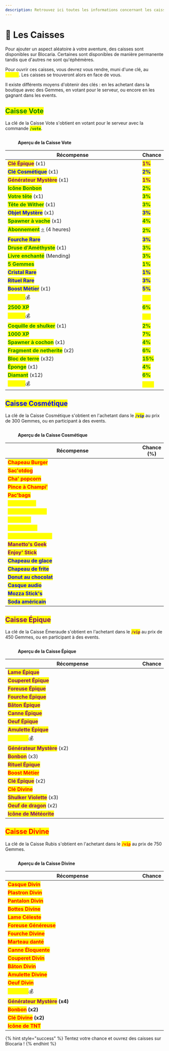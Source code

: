 ```yaml
---
description: Retrouvez ici toutes les informations concernant les caisses
---
```


# 🎁 Les Caisses

Pour ajouter un aspect aléatoire à votre aventure, des caisses sont disponibles sur Blocaria. Certaines sont disponibles de manière permanente tandis que d'autres ne sont qu'éphémères.

Pour ouvrir ces caisses, vous devrez vous rendre, muni d'une clé, au <mark style="color:yellow;">**`/spawn`**</mark>. Les caisses se trouveront alors en face de vous.

Il existe différents moyens d'obtenir des clés : en les achetant dans la boutique avec des Gemmes, en votant pour le serveur, ou encore en les gagnant dans les events.

## <mark style="color:green;">Caisse Vote</mark>

La clé de la Caisse Vote s'obtient en votant pour le serveur avec la commande <mark style="color:green;">**`/vote`**</mark>.

<figure><img src="../.gitbook/assets/image (3).png" alt=""><figcaption><p><strong>Aperçu de la Caisse Vote</strong></p></figcaption></figure>

<table><thead><tr><th width="437">Récompense</th><th>Chance </th></tr></thead><tbody><tr><td><mark style="color:purple;"><strong>Clé Épique</strong></mark> (x1)</td><td><mark style="color:purple;"><strong>1%</strong></mark></td></tr><tr><td><mark style="color:blue;"><strong>Clé Cosmétique</strong></mark> (x1)</td><td><mark style="color:blue;"><strong>2%</strong></mark></td></tr><tr><td><mark style="color:purple;"><strong>Générateur Mystère</strong></mark> (x1)</td><td><mark style="color:purple;"><strong>1%</strong></mark></td></tr><tr><td><mark style="color:green;"><strong>Icône Bonbon</strong></mark></td><td><mark style="color:green;"><strong>2%</strong></mark></td></tr><tr><td><mark style="color:green;"><strong>Votre tête</strong></mark> (x1)</td><td><mark style="color:green;"><strong>3%</strong></mark></td></tr><tr><td><mark style="color:green;"><strong>Tête de Wither</strong></mark> (x1)</td><td><mark style="color:green;"><strong>3%</strong></mark></td></tr><tr><td><mark style="color:blue;"><strong>Objet Mystère</strong></mark> (x1)</td><td><mark style="color:blue;"><strong>3%</strong></mark></td></tr><tr><td><mark style="color:green;"><strong>Spawner à vache</strong></mark> (x1)</td><td><mark style="color:green;"><strong>4%</strong></mark></td></tr><tr><td><mark style="color:green;"><strong>Abonnement</strong></mark> <a href="https://emojipedia.org/fr/%C3%A9toile">⭐</a> (4 heures)</td><td><mark style="color:green;"><strong>2%</strong></mark></td></tr><tr><td><mark style="color:blue;"><strong>Fourche Rare</strong></mark></td><td><mark style="color:blue;"><strong>3%</strong></mark></td></tr><tr><td><mark style="color:green;"><strong>Druse d'Améthyste</strong></mark> (x1)</td><td><mark style="color:green;"><strong>3%</strong></mark></td></tr><tr><td><mark style="color:green;"><strong>Livre enchanté</strong></mark> (Mending)</td><td><mark style="color:green;"><strong>3%</strong></mark></td></tr><tr><td><mark style="color:green;"><strong>5 Gemmes</strong></mark></td><td><mark style="color:green;"><strong>1%</strong></mark></td></tr><tr><td><mark style="color:blue;"><strong>Cristal Rare</strong></mark> </td><td><mark style="color:blue;"><strong>1%</strong></mark></td></tr><tr><td><mark style="color:blue;"><strong>Rituel Rare</strong></mark></td><td><mark style="color:blue;"><strong>3%</strong></mark></td></tr><tr><td><mark style="color:blue;"><strong>Boost Métier</strong></mark> (x1)</td><td><mark style="color:blue;"><strong>5%</strong></mark></td></tr><tr><td><mark style="color:yellow;"><strong>75.000</strong></mark>💰</td><td><mark style="color:yellow;"><strong>4%</strong></mark></td></tr><tr><td><mark style="color:green;"><strong>2500 XP</strong></mark></td><td><mark style="color:green;"><strong>6%</strong></mark></td></tr><tr><td><mark style="color:yellow;"><strong>50.000</strong></mark>💰</td><td><mark style="color:yellow;"><strong>5%</strong></mark></td></tr><tr><td><mark style="color:green;"><strong>Coquille de shulker</strong></mark> (x1)</td><td><mark style="color:green;"><strong>2%</strong></mark></td></tr><tr><td><mark style="color:green;"><strong>1000 XP</strong></mark></td><td><mark style="color:green;"><strong>7%</strong></mark></td></tr><tr><td><mark style="color:green;"><strong>Spawner à cochon</strong></mark> (x1)</td><td><mark style="color:green;"><strong>4%</strong></mark></td></tr><tr><td><mark style="color:green;"><strong>Fragment de netherite</strong></mark> (x2)</td><td><mark style="color:green;"><strong>6%</strong></mark></td></tr><tr><td><mark style="color:green;"><strong>Bloc de terre</strong></mark> (x32)</td><td><mark style="color:green;"><strong>15%</strong></mark></td></tr><tr><td><mark style="color:green;"><strong>Éponge</strong></mark> (x1)</td><td><mark style="color:green;"><strong>4%</strong></mark></td></tr><tr><td><mark style="color:green;"><strong>Diamant</strong></mark> (x12)</td><td><mark style="color:green;"><strong>6%</strong></mark></td></tr><tr><td><mark style="color:yellow;"><strong>25.000</strong></mark>💰</td><td><mark style="color:yellow;"><strong>15%</strong></mark></td></tr></tbody></table>

## <mark style="color:blue;">Caisse Cosmétique</mark>

La clé de la Caisse Cosmétique s'obtient en l'achetant dans le <mark style="color:blue;">**`/vip`**</mark> au prix de 300 Gemmes, ou en participant à des events.

<figure><img src="../.gitbook/assets/image.png" alt=""><figcaption><p><strong>Aperçu de la Caisse Cosmétique</strong></p></figcaption></figure>

<table><thead><tr><th width="437">Récompense</th><th>Chance (%)</th></tr></thead><tbody><tr><td><mark style="color:red;"><strong>Chapeau Burger</strong></mark></td><td></td></tr><tr><td><mark style="color:red;"><strong>Sac'otdog</strong></mark></td><td></td></tr><tr><td><mark style="color:red;"><strong>Cha' popcorn</strong></mark></td><td></td></tr><tr><td><mark style="color:red;"><strong>Pince à Champi'</strong></mark></td><td></td></tr><tr><td><mark style="color:red;"><strong>Pac'bags</strong></mark></td><td></td></tr><tr><td><mark style="color:yellow;"><strong>Sac à pièce</strong></mark></td><td></td></tr><tr><td><mark style="color:yellow;"><strong>Pièce endiablée</strong></mark></td><td></td></tr><tr><td><mark style="color:yellow;"><strong>Pacm'hat</strong></mark></td><td></td></tr><tr><td><mark style="color:yellow;"><strong>Pizz'hat hut</strong></mark></td><td></td></tr><tr><td><mark style="color:yellow;"><strong>Machine d'arcade</strong></mark></td><td></td></tr><tr><td><mark style="color:purple;"><strong>Manetto's Geek</strong></mark></td><td></td></tr><tr><td><mark style="color:purple;"><strong>Enjoy' Stick</strong></mark></td><td></td></tr><tr><td><mark style="color:blue;"><strong>Chapeau de glace</strong></mark></td><td></td></tr><tr><td><mark style="color:blue;"><strong>Chapeau de frite</strong></mark></td><td></td></tr><tr><td><mark style="color:blue;"><strong>Donut au chocolat</strong></mark></td><td></td></tr><tr><td><mark style="color:blue;"><strong>Casque audio</strong></mark></td><td></td></tr><tr><td><mark style="color:blue;"><strong>Mozza Stick's</strong></mark></td><td></td></tr><tr><td><mark style="color:blue;"><strong>Soda américain</strong></mark></td><td></td></tr></tbody></table>

## <mark style="color:purple;">Caisse Épique</mark>

La clé de la Caisse Émeraude s'obtient en l'achetant dans le <mark style="color:purple;">**`/vip`**</mark> au prix de 450 Gemmes, ou en participant à des events.

<figure><img src="../.gitbook/assets/image (2).png" alt=""><figcaption><p><strong>Aperçu de la Caisse Épique</strong></p></figcaption></figure>

<table><thead><tr><th width="437">Récompense</th><th>Chance</th></tr></thead><tbody><tr><td><mark style="color:purple;"><strong>Lame Épique</strong></mark></td><td></td></tr><tr><td><mark style="color:purple;"><strong>Couperet Épique</strong></mark></td><td></td></tr><tr><td><mark style="color:purple;"><strong>Foreuse Épique</strong></mark></td><td></td></tr><tr><td><mark style="color:purple;"><strong>Fourche Épique</strong></mark></td><td></td></tr><tr><td><mark style="color:purple;"><strong>Bâton Épique</strong></mark></td><td></td></tr><tr><td><mark style="color:purple;"><strong>Canne Épique</strong></mark></td><td></td></tr><tr><td><mark style="color:purple;"><strong>Oeuf Épique</strong></mark></td><td></td></tr><tr><td><mark style="color:purple;"><strong>Amulette Épique</strong></mark></td><td></td></tr><tr><td><mark style="color:yellow;"><strong>200.000</strong></mark>💰</td><td></td></tr><tr><td><mark style="color:purple;"><strong>Générateur Mystère</strong></mark> (x2)</td><td></td></tr><tr><td><mark style="color:purple;"><strong>Bonbon</strong></mark> (x3)</td><td></td></tr><tr><td><mark style="color:purple;"><strong>Rituel Épique</strong></mark></td><td></td></tr><tr><td><mark style="color:red;"><strong>Boost Métier</strong></mark></td><td></td></tr><tr><td><mark style="color:purple;"><strong>Clé Épique</strong></mark> (x2)</td><td></td></tr><tr><td><mark style="color:red;"><strong>Clé Divine</strong></mark></td><td></td></tr><tr><td><mark style="color:purple;"><strong>Shulker Violette</strong></mark> (x3)</td><td></td></tr><tr><td><mark style="color:purple;"><strong>Oeuf de dragon</strong></mark> (x2)</td><td></td></tr><tr><td><mark style="color:purple;"><strong>Icône de Météorite</strong></mark></td><td></td></tr></tbody></table>

## <mark style="color:red;">Caisse Divine</mark>

La clé de la Caisse Rubis s'obtient en l'achetant dans le <mark style="color:red;">**`/vip`**</mark> au prix de 750 Gemmes.

<figure><img src="../.gitbook/assets/image (1).png" alt=""><figcaption><p><strong>Aperçu de la Caisse Divine</strong></p></figcaption></figure>

<table><thead><tr><th width="437">Récompense</th><th>Chance</th></tr></thead><tbody><tr><td><mark style="color:red;"><strong>Casque Divin</strong></mark></td><td></td></tr><tr><td><mark style="color:red;"><strong>Plastron Divin</strong></mark></td><td></td></tr><tr><td><mark style="color:red;"><strong>Pantalon Divin</strong></mark></td><td></td></tr><tr><td><mark style="color:red;"><strong>Bottes Divine</strong></mark></td><td></td></tr><tr><td><mark style="color:red;"><strong>Lame Céleste</strong></mark></td><td></td></tr><tr><td><mark style="color:red;"><strong>Foreuse Généreuse</strong></mark></td><td></td></tr><tr><td><mark style="color:red;"><strong>Fourche Divine</strong></mark></td><td></td></tr><tr><td><mark style="color:red;"><strong>Marteau danté</strong></mark></td><td></td></tr><tr><td><mark style="color:red;"><strong>Canne Éloquente</strong></mark></td><td></td></tr><tr><td><mark style="color:red;"><strong>Couperet Divin</strong></mark></td><td></td></tr><tr><td><mark style="color:red;"><strong>Bâton Divin</strong></mark></td><td></td></tr><tr><td><mark style="color:red;"><strong>Amulette Divine</strong></mark></td><td></td></tr><tr><td><mark style="color:red;"><strong>Oeuf Divin</strong></mark></td><td></td></tr><tr><td><mark style="color:yellow;"><strong>750.000</strong></mark>💰</td><td></td></tr><tr><td><mark style="color:purple;"><strong>Générateur Mystère</strong></mark> <strong>(x4)</strong></td><td></td></tr><tr><td><mark style="color:red;"><strong>Bonbon</strong></mark> <strong>(x2)</strong></td><td></td></tr><tr><td><mark style="color:red;"><strong>Clé Divine</strong></mark> <strong>(x2)</strong></td><td></td></tr><tr><td><mark style="color:red;"><strong>Icône de TNT</strong></mark></td><td></td></tr></tbody></table>

{% hint style="success" %}
Tentez votre chance et ouvrez des caisses sur Blocaria !
{% endhint %}
